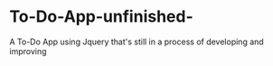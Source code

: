 # To-Do-App-unfinished-
A To-Do App using Jquery that's still in a process of developing and improving
